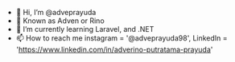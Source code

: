 - 👋 Hi, I’m @adveprayuda
- 👀 Known as Adven or Rino
- 🌱 I’m currently learning Laravel, and .NET
- 📫 How to reach me  instagram = '@adveprayuda98', LinkedIn = 'https://www.linkedin.com/in/adverino-putratama-prayuda'

<!---
adveprayuda/adveprayuda is a ✨ special ✨ repository because its `README.md` (this file) appears on your GitHub profile.
You can click the Preview link to take a look at your changes.
--->
